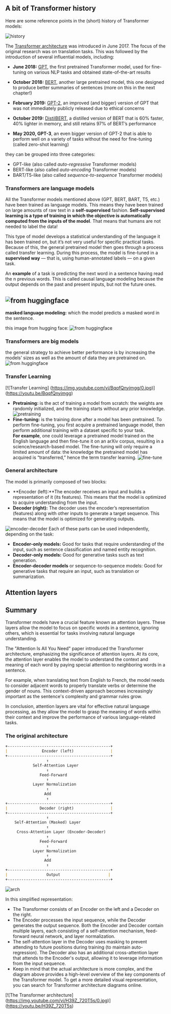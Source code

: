 ## A bit of Transformer history
Here are some reference points in the (short) history of Transformer models:

![history](https://huggingface.co/datasets/huggingface-course/documentation-images/resolve/main/en/chapter1/transformers_chrono.svg)


The [Transformer architecture](https://arxiv.org/abs/1706.03762) was introduced in June 2017. The focus of the original research was on translation tasks. This was followed by the introduction of several influential models, including:

* **June 2018:** [GPT](https://cdn.openai.com/research-covers/language-unsupervised/language_understanding_paper.pdf), the first pretrained Transformer model, used for fine-tuning on various NLP tasks and obtained state-of-the-art results

* **October 2018:** [BERT](), another large pretrained model, this one designed to produce better summaries of sentences (more on this in the next chapter!)

* **February 2019:** [GPT-2](), an improved (and bigger) version of GPT that was not immediately publicly released due to ethical concerns

* **October 2019:** [DistilBERT](), a distilled version of BERT that is 60% faster, 40% lighter in memory, and still retains 97% of BERT’s performance



*  **May 2020, GPT-3**, an even bigger version of GPT-2 that is able to perform well on a variety of tasks without the need for fine-tuning (called zero-shot learning)

they can be grouped into three categories:

* GPT-like (also called *auto-regressive* Transformer models)
* BERT-like (also called *auto-encoding* Transformer models)
* BART/T5-like (also called *sequence-to-sequence* Transformer models)


### Transformers are language models
All the Transformer models mentioned above (GPT, BERT, BART, T5, etc.) have been trained as language models. This means they have been trained on large amounts of raw text in a **self-supervised** fashion. **Self-supervised learning is a type of training in which the objective is automatically computed from the inputs of the model**. That means that humans are not needed to label the data!

This type of model develops a statistical understanding of the language it has been trained on, but it’s not very useful for specific practical tasks. Because of this, the general pretrained model then goes through a process called transfer learning. During this process, the model is fine-tuned in a **supervised way** — that is, using human-annotated labels — on a given task.

An **example** of a task is predicting the next word in a sentence having read the n previous words. This is called causal language modeling because the output depends on the past and present inputs, but not the future ones.

![from huggingface](https://huggingface.co/datasets/huggingface-course/documentation-images/resolve/main/en/chapter1/causal_modeling.svg)
-------
**masked language modeling:**  which the model predicts a masked word in the sentence.


this image from hugging face:
![from huggingface](https://huggingface.co/datasets/huggingface-course/documentation-images/resolve/main/en/chapter1/masked_modeling.svg)


### Transformers are big models
the general strategy to achieve better performance is by increasing the models’ sizes as well as the amount of data they are pretrained on.
![from huggingface](https://huggingface.co/datasets/huggingface-course/documentation-images/resolve/main/en/chapter1/model_parameters.png)





### Transfer Learning
[![Transfer Learning]
(https://img.youtube.com/vi/BqqfQnyjmgg/0.jpg)]
(https://youtu.be/BqqfQnyjmgg)

   -  **Pretraining:** is the act of training a model from scratch: the weights are randomly initialized, and the training starts without any prior knowledge.
![pretraining](https://huggingface.co/datasets/huggingface-course/documentation-images/resolve/main/en/chapter1/pretraining.svg)
   - **Fine-tuning:** is the training done after a model has been pretrained. To perform fine-tuning, you first acquire a pretrained language model, then perform additional training with a dataset specific to your task.<br/>
**For example**, one could leverage a pretrained model trained on the English language and then fine-tune it on an arXiv corpus, resulting in a science/research-based model. The fine-tuning will only require a limited amount of data: the knowledge the pretrained model has acquired is “transferred,” hence the term transfer learning.
![fine-tune](https://huggingface.co/datasets/huggingface-course/documentation-images/resolve/main/en/chapter1/finetuning.svg)

### General architecture



The model is primarily composed of two blocks:
- **Encoder (left):**The encoder receives an input and builds a representation of it (its features). This means that the model is optimized to acquire understanding from the input.
- **Decoder (right):** The decoder uses the encoder’s representation (features) along with other inputs to generate a target sequence. This means that the model is optimized for generating outputs.

![encoder-decoder](https://huggingface.co/datasets/huggingface-course/documentation-images/resolve/main/en/chapter1/transformers_blocks.svg)
Each of these parts can be used independently, depending on the task:

- **Encoder-only models:** Good for tasks that require understanding of the input, such as sentence classification and named entity recognition.
- **Decoder-only models:** Good for generative tasks such as text generation.
- **Encoder-decoder models** or sequence-to-sequence models: Good for generative tasks that require an input, such as translation or summarization.


## Attention layers

## Summary

Transformer models have a crucial feature known as attention layers. These layers allow the model to focus on specific words in a sentence, ignoring others, which is essential for tasks involving natural language understanding.

The "Attention Is All You Need" paper introduced the Transformer architecture, emphasizing the significance of attention layers. At its core, the attention layer enables the model to understand the context and meaning of each word by paying special attention to neighboring words in a sentence.

For example, when translating text from English to French, the model needs to consider adjacent words to properly translate verbs or determine the gender of nouns. This context-driven approach becomes increasingly important as the sentence's complexity and grammar rules grow.

In conclusion, attention layers are vital for effective natural language processing, as they allow the model to grasp the meaning of words within their context and improve the performance of various language-related tasks.
### The original architecture
```markdown
+---------------------------------------------+
|               Encoder (left)                |
+---------------------------------------------+
                  ↑
            Self-Attention Layer
                  ↑
               Feed-Forward
                  ↑
            Layer Normalization
                  ↑
                 Add
                  ↑
+---------------------------------------------+
|              Decoder (right)                |
+---------------------------------------------+
                  ↑
    Self-Attention (Masked) Layer
                  ↑
     Cross-Attention Layer (Encoder-Decoder)
                  ↑
               Feed-Forward
                  ↑
            Layer Normalization
                  ↑
                 Add
                  ↑
+---------------------------------------------+
|                 Output                     |
+---------------------------------------------+
```

![arch](https://huggingface.co/datasets/huggingface-course/documentation-images/resolve/main/en/chapter1/transformers.svg)


In this simplified representation:

- The Transformer consists of an Encoder on the left and a Decoder on the right.
- The Encoder processes the input sequence, while the Decoder generates the output sequence.
Both the Encoder and Decoder contain multiple layers, each consisting of a self-attention mechanism, feed-forward neural network, and layer normalization.
- The self-attention layer in the Decoder uses masking to prevent attending to future positions during training (to maintain auto-regression).
The Decoder also has an additional cross-attention layer that attends to the Encoder's output, allowing it to leverage information from the input sequence.
- Keep in mind that the actual architecture is more complex, and the diagram above provides a high-level overview of the key components of the Transformer model. To get a more detailed visual representation, you can search for Transformer architecture diagrams online.

[![The Transformer architecture]
(https://img.youtube.com/vi/H39Z_720T5s/0.jpg)]
(https://youtu.be/H39Z_720T5s)




